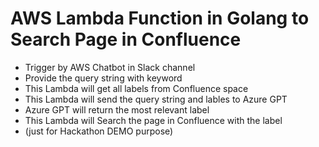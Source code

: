# AWS Lambda Function in Golang to Search Page in Confluence

- Trigger by AWS Chatbot in Slack channel
- Provide the query string with keyword
- This Lambda will get all labels from Confluence space
- This Lambda will send the query string and lables to Azure GPT
- Azure GPT will return the most relevant label
- This Lambda will Search the page in Confluence with the label
- (just for Hackathon DEMO purpose)
